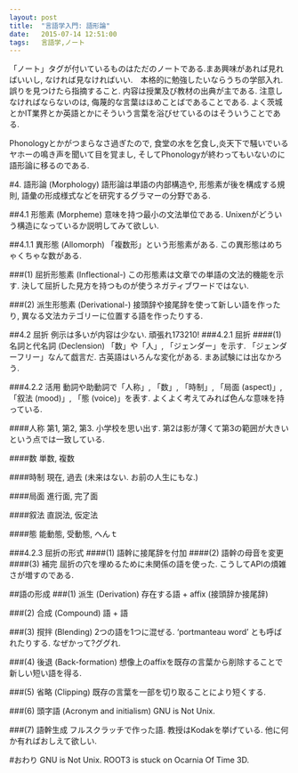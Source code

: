 ```yaml
---
layout: post
title:  "言語学入門: 語形論"
date:   2015-07-14 12:51:00
tags:   言語学,ノート
---
```

「ノート」タグが付いているものはただのノートである.まあ興味があれば見ればいいし,
なければ見なければいい.　本格的に勉強したいならうちの学部入れ. 誤りを見つけたら指摘すること.
内容は授業及び教材の出典が主である. 注意しなければならないのは,
侮蔑的な言葉はほめことばであることである.
よく茨城とかIT業界とか英語とかにそういう言葉を浴びせているのはそういうことである.

Phonologyとかがつまらなさ過ぎたので, 食堂の水を乞食し,炎天下で騒いでいるヤホーの鳴き声を聞いて目を覚まし,
そしてPhonologyが終わってもいないのに語形論に移るのである.

#4. 語形論 (Morphology)
語形論は単語の内部構造や, 形態素が後を構成する規則, 語彙の形成様式などを研究するグラマーの分野である.

##4.1 形態素 (Morpheme)
意味を持つ最小の文法単位である. Unixenがどういう構造になっているか説明してみて欲しい.

##4.1.1 異形態 (Allomorph)
「複数形」という形態素がある. この異形態はめちゃくちゃな数がある.

###(1) 屈折形態素 (Inflectional-)
この形態素は文章での単語の文法的機能を示す.
決して屈折した見方を持つものが使うネガティブワードではない.

###(2) 派生形態素 (Derivational-)
接頭辞や接尾辞を使って新しい語を作ったり, 異なる文法カテゴリーに位置する語を作ったりする.

##4.2 屈折
例示は多いが内容は少ない. 頑張れ173210!
###4.2.1 屈折
####(1) 名詞と代名詞 (Declension)
「数」や「人」, 「ジェンダー」を示す. 「ジェンダーフリー」なんて戯言だ.
古英語はいろんな変化がある. まあ試験には出なかろう.

###4.2.2 活用
動詞や助動詞で「人称」, 「数」, 「時制」, 「局面 (aspect)」, 「叙法 (mood)」, 「態 (voice)」を表す.
よくよく考えてみれば色んな意味を持っている.

####人称
第1, 第2, 第3. 小学校を思い出す. 第2は影が薄くて第3の範囲が大きいという点では一致している.

####数
単数, 複数

####時制
現在, 過去 (未来はない. お前の人生にもな.)

####局面
進行面, 完了面

####叙法
直説法, 仮定法

####態
能動態, 受動態, へんｔ

###4.2.3 屈折の形式
####(1) 語幹に接尾辞を付加
####(2) 語幹の母音を変更
####(3) 補完
屈折の穴を埋めるために未関係の語を使った. こうしてAPIの煩雑さが増すのである.

##語の形成
###(1) 派生 (Derivation)
存在する語 + affix (接頭辞か接尾辞)

###(2) 合成 (Compound)
語 + 語

###(3) 撹拌 (Blending)
2つの語を1つに混ぜる. ‘portmanteau word’ とも呼ばれたりする. なぜかって?ググれ.

###(4) 後退 (Back-formation)
想像上のaffixを既存の言葉から削除することで新しい短い語を得る.

###(5) 省略 (Clipping)
既存の言葉を一部を切り取ることにより短くする.

###(6) 頭字語 (Acronym and initialism)
GNU is Not Unix.

###(7) 語幹生成
フルスクラッチで作った語. 教授はKodakを挙げている. 他に何か有ればおしえて欲しい.

#おわり
GNU is Not Unix. ROOT3 is stuck on Ocarnia Of Time 3D.
